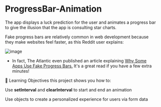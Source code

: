 # ProgressBar-Animation
The app displays a luck prediction for the user and animates a progress bar to give the illusion that the app is consulting star charts.

Fake progress bars are relatively common in web development because they make websites feel faster, as this Reddit user explains:

![image](https://github.com/Tnjdh014/ProgressBar-Animation/assets/125633220/731c0114-9549-4081-b8f0-5d3c7f85bd0e)


- In fact, The Atlantic even published an article explaining [Why Some Apps Use Fake Progress Bars.]([url](https://www.theatlantic.com/technology/archive/2017/02/why-some-apps-use-fake-progress-bars/517233/)https://www.theatlantic.com/technology/archive/2017/02/why-some-apps-use-fake-progress-bars/517233/) It's a great read if you have a few extra minutes!

🧠 Learning Objectives
 this project shows you how to:

Use **setInterval** and **clearInterval** to start and end an animation

Use objects to create a personalized experience for users via form data
